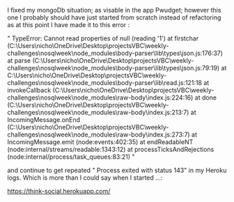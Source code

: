 I fixed my mongoDb situation; as visable in the app Pwudget; however this one I probably should have just started from scratch instead of refactoring as at this point I have made it to this error :


"
TypeError: Cannot read properties of null (reading '1')
    at firstchar (C:\Users\nicho\OneDrive\Desktop\projectsVBC\weekly-challenges\nosqlweek\node_modules\body-parser\lib\types\json.js:176:37)
    at parse (C:\Users\nicho\OneDrive\Desktop\projectsVBC\weekly-challenges\nosqlweek\node_modules\body-parser\lib\types\json.js:79:19)
    at C:\Users\nicho\OneDrive\Desktop\projectsVBC\weekly-challenges\nosqlweek\node_modules\body-parser\lib\read.js:121:18
    at invokeCallback (C:\Users\nicho\OneDrive\Desktop\projectsVBC\weekly-challenges\nosqlweek\node_modules\raw-body\index.js:224:16)
    at done (C:\Users\nicho\OneDrive\Desktop\projectsVBC\weekly-challenges\nosqlweek\node_modules\raw-body\index.js:213:7)
    at IncomingMessage.onEnd (C:\Users\nicho\OneDrive\Desktop\projectsVBC\weekly-challenges\nosqlweek\node_modules\raw-body\index.js:273:7)
    at IncomingMessage.emit (node:events:402:35)
    at endReadableNT (node:internal/streams/readable:1343:12)
    at processTicksAndRejections (node:internal/process/task_queues:83:21)
"


and continue to get repeated " Process exited with status 143" in my Heroku logs.
Which is more than I could say when I started ...:


https://think-social.herokuapp.com/

